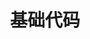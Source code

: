 ---
lang: zh-CN
title: 基础代码
titleTemplate: 数据结构基础代码（注释版）
description: 学好数据结构，走遍天下都不怕
aside: left
lastUpdated: true
sidebar: false
footer: false
prev:
  text: '第二篇|线性表'
  link: '/study/408/Data_Structure/绪论'
next:
  text: '第四篇|串'
  link: '/study/408/Data_Structure/串'  
---